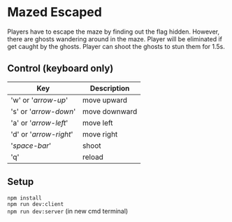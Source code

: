# Mazed Escaped

Players have to escape the maze by finding out the flag hidden. However, there are ghosts wandering around in the maze. Player will be eliminated if get caught by the ghosts. Player can shoot the ghosts to stun them for 1.5s.

## Control (keyboard only)

| Key                    | Description   |
| ---------------------- | ------------- |
| 'w' or '_arrow-up_'    | move upward   |
| 's' or '_arrow-down_'  | move downward |
| 'a' or '_arrow-left_'  | move left     |
| 'd' or '_arrow-right_' | move right    |
| '_space-bar_'          | shoot         |
| 'q'                    | reload        |

## Setup

`npm install` </br>
`npm run dev:client` </br>
`npm run dev:server` (in new cmd terminal)</br>
